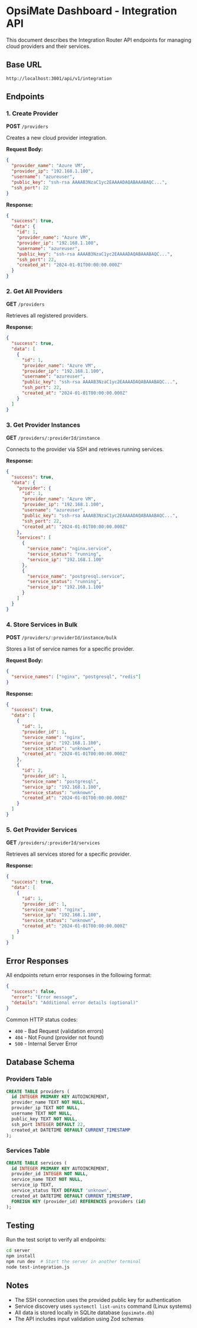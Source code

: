 # OpsiMate Dashboard - Integration API

This document describes the Integration Router API endpoints for managing cloud providers and their services.

## Base URL

```
http://localhost:3001/api/v1/integration
```

## Endpoints

### 1. Create Provider

**POST** `/providers`

Creates a new cloud provider integration.

**Request Body:**

```json
{
  "provider_name": "Azure VM",
  "provider_ip": "192.168.1.100",
  "username": "azureuser",
  "public_key": "ssh-rsa AAAAB3NzaC1yc2EAAAADAQABAAABAQC...",
  "ssh_port": 22
}
```

**Response:**

```json
{
  "success": true,
  "data": {
    "id": 1,
    "provider_name": "Azure VM",
    "provider_ip": "192.168.1.100",
    "username": "azureuser",
    "public_key": "ssh-rsa AAAAB3NzaC1yc2EAAAADAQABAAABAQC...",
    "ssh_port": 22,
    "created_at": "2024-01-01T00:00:00.000Z"
  }
}
```

### 2. Get All Providers

**GET** `/providers`

Retrieves all registered providers.

**Response:**

```json
{
  "success": true,
  "data": [
    {
      "id": 1,
      "provider_name": "Azure VM",
      "provider_ip": "192.168.1.100",
      "username": "azureuser",
      "public_key": "ssh-rsa AAAAB3NzaC1yc2EAAAADAQABAAABAQC...",
      "ssh_port": 22,
      "created_at": "2024-01-01T00:00:00.000Z"
    }
  ]
}
```

### 3. Get Provider Instances

**GET** `/providers/:providerId/instance`

Connects to the provider via SSH and retrieves running services.

**Response:**

```json
{
  "success": true,
  "data": {
    "provider": {
      "id": 1,
      "provider_name": "Azure VM",
      "provider_ip": "192.168.1.100",
      "username": "azureuser",
      "public_key": "ssh-rsa AAAAB3NzaC1yc2EAAAADAQABAAABAQC...",
      "ssh_port": 22,
      "created_at": "2024-01-01T00:00:00.000Z"
    },
    "services": [
      {
        "service_name": "nginx.service",
        "service_status": "running",
        "service_ip": "192.168.1.100"
      },
      {
        "service_name": "postgresql.service",
        "service_status": "running",
        "service_ip": "192.168.1.100"
      }
    ]
  }
}
```

### 4. Store Services in Bulk

**POST** `/providers/:providerId/instance/bulk`

Stores a list of service names for a specific provider.

**Request Body:**

```json
{
  "service_names": ["nginx", "postgresql", "redis"]
}
```

**Response:**

```json
{
  "success": true,
  "data": [
    {
      "id": 1,
      "provider_id": 1,
      "service_name": "nginx",
      "service_ip": "192.168.1.100",
      "service_status": "unknown",
      "created_at": "2024-01-01T00:00:00.000Z"
    },
    {
      "id": 2,
      "provider_id": 1,
      "service_name": "postgresql",
      "service_ip": "192.168.1.100",
      "service_status": "unknown",
      "created_at": "2024-01-01T00:00:00.000Z"
    }
  ]
}
```

### 5. Get Provider Services

**GET** `/providers/:providerId/services`

Retrieves all services stored for a specific provider.

**Response:**

```json
{
  "success": true,
  "data": [
    {
      "id": 1,
      "provider_id": 1,
      "service_name": "nginx",
      "service_ip": "192.168.1.100",
      "service_status": "unknown",
      "created_at": "2024-01-01T00:00:00.000Z"
    }
  ]
}
```

## Error Responses

All endpoints return error responses in the following format:

```json
{
  "success": false,
  "error": "Error message",
  "details": "Additional error details (optional)"
}
```

Common HTTP status codes:

- `400` - Bad Request (validation errors)
- `404` - Not Found (provider not found)
- `500` - Internal Server Error

## Database Schema

### Providers Table

```sql
CREATE TABLE providers (
  id INTEGER PRIMARY KEY AUTOINCREMENT,
  provider_name TEXT NOT NULL,
  provider_ip TEXT NOT NULL,
  username TEXT NOT NULL,
  public_key TEXT NOT NULL,
  ssh_port INTEGER DEFAULT 22,
  created_at DATETIME DEFAULT CURRENT_TIMESTAMP
);
```

### Services Table

```sql
CREATE TABLE services (
  id INTEGER PRIMARY KEY AUTOINCREMENT,
  provider_id INTEGER NOT NULL,
  service_name TEXT NOT NULL,
  service_ip TEXT,
  service_status TEXT DEFAULT 'unknown',
  created_at DATETIME DEFAULT CURRENT_TIMESTAMP,
  FOREIGN KEY (provider_id) REFERENCES providers (id)
);
```

## Testing

Run the test script to verify all endpoints:

```bash
cd server
npm install
npm run dev  # Start the server in another terminal
node test-integration.js
```

## Notes

- The SSH connection uses the provided public key for authentication
- Service discovery uses `systemctl list-units` command (Linux systems)
- All data is stored locally in SQLite database (`opsimate.db`)
- The API includes input validation using Zod schemas
